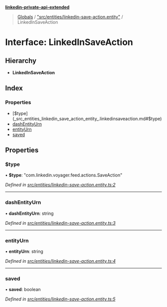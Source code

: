 **[linkedin-private-api-extended](../README.md)**

> [Globals](../globals.md) / ["src/entities/linkedin-save-action.entity"](../modules/_src_entities_linkedin_save_action_entity_.md) / LinkedInSaveAction

# Interface: LinkedInSaveAction

## Hierarchy

* **LinkedInSaveAction**

## Index

### Properties

* [$type](_src_entities_linkedin_save_action_entity_.linkedinsaveaction.md#$type)
* [dashEntityUrn](_src_entities_linkedin_save_action_entity_.linkedinsaveaction.md#dashentityurn)
* [entityUrn](_src_entities_linkedin_save_action_entity_.linkedinsaveaction.md#entityurn)
* [saved](_src_entities_linkedin_save_action_entity_.linkedinsaveaction.md#saved)

## Properties

### $type

•  **$type**: \"com.linkedin.voyager.feed.actions.SaveAction\"

*Defined in [src/entities/linkedin-save-action.entity.ts:2](https://github.com/khanhtranngoccva/linkedin-private-api/blob/a682f4e/src/entities/linkedin-save-action.entity.ts#L2)*

___

### dashEntityUrn

•  **dashEntityUrn**: string

*Defined in [src/entities/linkedin-save-action.entity.ts:3](https://github.com/khanhtranngoccva/linkedin-private-api/blob/a682f4e/src/entities/linkedin-save-action.entity.ts#L3)*

___

### entityUrn

•  **entityUrn**: string

*Defined in [src/entities/linkedin-save-action.entity.ts:4](https://github.com/khanhtranngoccva/linkedin-private-api/blob/a682f4e/src/entities/linkedin-save-action.entity.ts#L4)*

___

### saved

•  **saved**: boolean

*Defined in [src/entities/linkedin-save-action.entity.ts:5](https://github.com/khanhtranngoccva/linkedin-private-api/blob/a682f4e/src/entities/linkedin-save-action.entity.ts#L5)*
